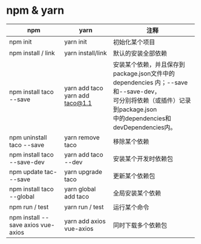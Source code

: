# npm & yarn




| npm                                | yarn                     | 注释                                                                                                                                                     |
|------------------------------------|--------------------------|--------------------------------------------------------------------------------------------------------------------------------------------------------|
| npm init                           | yarn init                | 初始化某个项目                                                                                                                                           |
| npm install / link                 | yarn install/link       | 默认的安装全部依赖                                                                                                                                       |
| npm install taco --save            | yarn add taco<br>yarn add taco@1.1             | 安装某个依赖，并且保存到package.json文件中的<br>dependencies 内；--save和--save-dev，<br>可分别将依赖（或插件）记录到package.json<br>中的dependencies和devDependencies内。 |
| npm uninstall taco --save          | yarn remove taco         | 移除某个依赖                                                                                                                                             |
| npm install taco --save-dev        | yarn add taco --dev      | 安装某个开发时依赖包                                                                                                                                     |
| npm update tac- --save             | yarn upgrade taco        | 更新某个依赖包                                                                                                                                           |
| npm install taco --global          | yarn global add taco     | 全局安装某个依赖                                                                                                                                         |
| npm run / test                     | yarn run / test          | 运行某个命令                                                                                                                                             |
| npm install --save axios vue-axios | yarn add axios vue-axios | 同时下载多个依赖包                                                                                                                                       |
